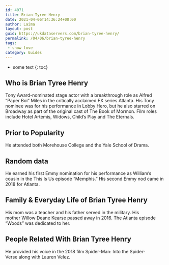 ```yaml
---
id: 4071
title: Brian Tyree Henry
date: 2021-04-06T14:36:24+00:00
author: Laima
layout: post
guid: https://ukdataservers.com/brian-tyree-henry/
permalink: /04/06/brian-tyree-henry
tags:
 - show love
category: Guides
---
```


* some text
{: toc}


## Who is Brian Tyree Henry
                  
                  
                  
Tony Award-nominated stage actor with a breakthrough role as Alfred &#8220;Paper Boi&#8221; Miles in the critically acclaimed FX series Atlanta. His Tony nominee was for his performance in Lobby Hero, but he also starred on Broadway as part of the original cast of The Book of Mormon. Film roles include Hotel Artemis, Widows, Child&#8217;s Play and The Eternals.
                  
              
            
              
            
                
                
                
## Prior to Popularity
                  
                  
                  
He attended both Morehouse College and the Yale School of Drama.
                  
              
            
              
            
                
                
                
## Random data
                  
                  
                  
He earned his first Emmy nomination for his performance as William&#8217;s cousin in the This Is Us episode &#8220;Memphis.&#8221; His second Emmy nod came in 2018 for Atlanta. 
                  
              
            
              
            
                
                
                
## Family & Everyday Life of Brian Tyree Henry
                  
                  
                  
His mom was a teacher and his father served in the military. His mother Willow Deane Kearse passed away in 2016. The Atlanta episode &#8220;Woods&#8221; was dedicated to her.
                  
              
            
              
            
                
                
                
## People Related With Brian Tyree Henry
                  
                  
                  
He provided his voice in the 2018 film Spider-Man: Into the Spider-Verse along with Lauren Velez.
                  
              
            
              
            
                
              
            
              
              
            
            
              
            
          
          
          